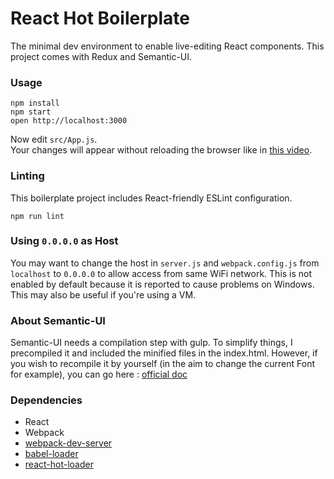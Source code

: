 
React Hot Boilerplate
=====================

The minimal dev environment to enable live-editing React components. This project comes with Redux and Semantic-UI.

### Usage

```
npm install
npm start
open http://localhost:3000
```

Now edit `src/App.js`.  
Your changes will appear without reloading the browser like in [this video](http://vimeo.com/100010922).

### Linting

This boilerplate project includes React-friendly ESLint configuration.

```
npm run lint
```

### Using `0.0.0.0` as Host

You may want to change the host in `server.js` and `webpack.config.js` from `localhost` to `0.0.0.0` to allow access from same WiFi network. This is not enabled by default because it is reported to cause problems on Windows. This may also be useful if you're using a VM.

### About Semantic-UI
Semantic-UI needs a compilation step with gulp. To simplify things, I precompiled it and included the minified files in the index.html. However, if you wish to recompile it by yourself (in the aim to change the current Font for example), you can go here :
[official doc](http://semantic-ui.com/introduction/getting-started.html)


### Dependencies

* React
* Webpack
* [webpack-dev-server](https://github.com/webpack/webpack-dev-server)
* [babel-loader](https://github.com/babel/babel-loader)
* [react-hot-loader](https://github.com/gaearon/react-hot-loader)


